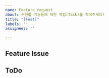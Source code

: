 ```yaml
---
name: Feature request
about: 구현할 기능들에 대한 작업(Task)를 적어주세요!
title: "[Feat]"
labels: ''
assignees: ''

---
```


## Feature Issue


## ToDo
